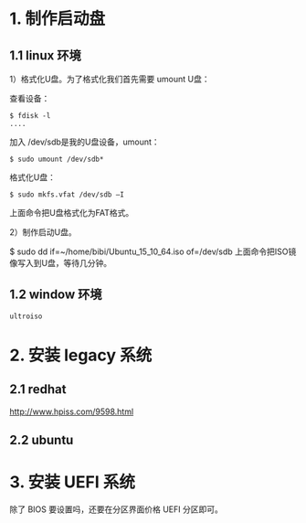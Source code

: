# 1. 制作启动盘 #

## 1.1 linux 环境

1）格式化U盘。为了格式化我们首先需要 umount U盘：

查看设备：

	$ fdisk -l
	....

加入 /dev/sdb是我的U盘设备，umount：

	$ sudo umount /dev/sdb*

格式化U盘：

	$ sudo mkfs.vfat /dev/sdb –I

上面命令把U盘格式化为FAT格式。

2）制作启动U盘。

$ sudo dd if=~/home/bibi/Ubuntu_15_10_64.iso of=/dev/sdb
上面命令把ISO镜像写入到U盘，等待几分钟。

## 1.2 window 环境

	ultroiso

# 2. 安装 legacy 系统
## 2.1 redhat
http://www.hpiss.com/9598.html

## 2.2 ubuntu

# 3. 安装 UEFI 系统
除了 BIOS 要设置吗，还要在分区界面价格 UEFI 分区即可。